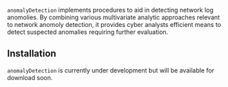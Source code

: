 
<!-- README.md is generated from README.Rmd. Please edit that file -->
`anomalyDetection` implements procedures to aid in detecting network log anomolies. By combining various multivariate analytic approaches relevant to network anomoly detection, it provides cyber analysts efficient means to detect suspected anomalies requiring further evaluation.

Installation
------------

`anomalyDetection` is currently under development but will be available for download soon.
